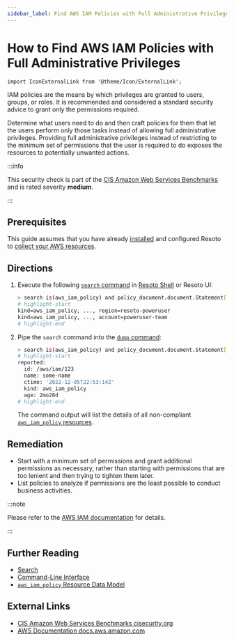 ```yaml
---
sidebar_label: Find AWS IAM Policies with Full Administrative Privileges
---
```


# How to Find AWS IAM Policies with Full Administrative Privileges

```mdx-code-block
import IconExternalLink from '@theme/Icon/ExternalLink';
```

IAM policies are the means by which privileges are granted to users, groups, or roles. It is recommended and considered a standard security advice to grant only the permissions required.

Determine what users need to do and then craft policies for them that let the users perform only those tasks instead of allowing full administrative privileges. Providing full administrative privileges instead of restricting to the minimum set of permissions that the user is required to do exposes the resources to potentially unwanted actions.

:::info

This security check is part of the [CIS Amazon Web Services Benchmarks](https://cisecurity.org/benchmark/amazon_web_services) and is rated severity **medium**.

:::

## Prerequisites

This guide assumes that you have already [installed](../../../getting-started/install-resoto/index.md) and configured Resoto to [collect your AWS resources](../../../how-to-guides/data-sources/collect-aws-resource-data.md).

## Directions

1. Execute the following [`search` command](../../../reference/cli/search-commands/search.md) in [Resoto Shell](../../../reference/components/shell.md) or Resoto UI:

   ```bash
   > search is(aws_iam_policy) and policy_document.document.Statement[*].{Effect=Allow and (Action="*" and Resource="*")} and policy_attachment_count>0
   # highlight-start
   ​kind=aws_iam_policy, ..., region=resoto-poweruser
   ​kind=aws_iam_policy, ..., account=poweruser-team
   # highlight-end
   ```

2. Pipe the `search` command into the [`dump` command](../../../reference/cli/format-commands/dump.md):

   ```bash
   > search is(aws_iam_policy) and policy_document.document.Statement[*].{Effect=Allow and (Action="*" and Resource="*")} and policy_attachment_count>0 | dump
   # highlight-start
   ​reported:
   ​  id: /aws/iam/123
   ​  name: some-name
   ​  ctime: '2022-12-05T22:53:14Z'
   ​  kind: aws_iam_policy
   ​  age: 2mo28d
   # highlight-end
   ```

   The command output will list the details of all non-compliant [`aws_iam_policy` resources](../../../reference/data-models/aws/index.md#aws_iam_policy).

## Remediation

- Start with a minimum set of permissions and grant additional permissions as necessary, rather than starting with permissions that are too lenient and then trying to tighten them later.
- List policies to analyze if permissions are the least possible to conduct business activities.

:::note

Please refer to the [AWS IAM documentation](https://docs.aws.amazon.com/IAM/latest/UserGuide/best-practices.html) for details.

:::

## Further Reading

- [Search](../../../reference/search/index.md)
- [Command-Line Interface](../../../reference/cli/index.md)
- [`aws_iam_policy` Resource Data Model](../../../reference/data-models/aws/index.md#aws_iam_policy)

## External Links

- [CIS Amazon Web Services Benchmarks <span class="badge badge--secondary" aria-hidden="true">cisecurity.org <IconExternalLink width="10" height="10" /></span>](https://cisecurity.org/benchmark/amazon_web_services)
- [AWS Documentation <span class="badge badge--secondary" aria-hidden="true">docs.aws.amazon.com <IconExternalLink width="10" height="10" /></span>](https://docs.aws.amazon.com/IAM/latest/UserGuide/best-practices.html)
